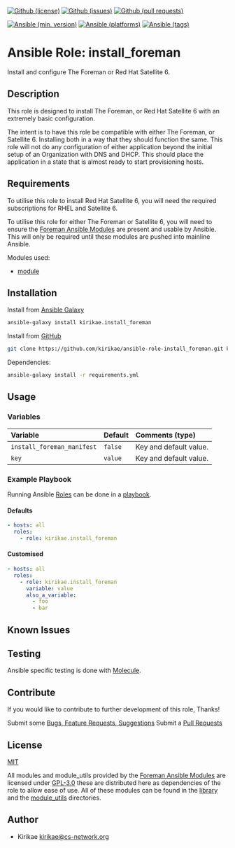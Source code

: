 <!-- GitHub Shields -->
[![Github (license)](https://img.shields.io/github/license/kirikae/ansible-role-install_foreman.svg)](https://github.com/kirikae/ansible-role-install_foreman/blob/master/LICENSE)
[![Github (issues)](https://img.shields.io/github/issues/kirikae/ansible-role-install_foreman.svg)](https://github.com/kirikae/ansible-role-install_foreman/issues)
[![Github (pull requests)](https://img.shields.io/github/issues-pr/kirikae/ansible-role-install_foreman.svg)](https://github.com/kirikae/ansible-role-install_foreman/pulls)
<!-- [![Built Status](https://travis-ci.org/kirikae/ansible-role-install_foreman.svg?branch-master)](https://travis-ci.org/kirikae/ansible-role-install_foreman) -->
<!-- Ansible Shields -->
[![Ansible (min. version)](https://img.shields.io/badge/dynamic/yaml.svg?label=Min.%20Ansible%20Version&url=https%3A%2F%2Fraw.githubusercontent.com%2Fkirikae%2Fansible-role-install_foreman%2Fmaster%2Fmeta%2Fmain.yml&query=%24.galaxy_info.min_ansible_version&colorB=black)](https://galaxy.ansible.com/while_true_do/install_foreman)
[![Ansible (platforms)](https://img.shields.io/badge/dynamic/yaml.svg?label=Supported%20OS&url=https%3A%2F%2Fraw.githubusercontent.com%2Fkirikae%2Fansible-role-install_foreman%2Fmaster%2Fmeta%2Fmain.yml&query=galaxy_info.platforms%5B*%5D.name&colorB=black)](https://galaxy.ansible.com/while_true_do/install_foreman)
[![Ansible (tags)](https://img.shields.io/badge/dynamic/yaml.svg?label=Galaxy%20Tags&url=https%3A%2F%2Fraw.githubusercontent.com%2Fkirikae%2Fansible-role-install_foreman%2Fmaster%2Fmeta%2Fmain.yml&query=%24.galaxy_info.galaxy_tags%5B*%5D&colorB=black)](https://galaxy.ansible.com/while_true_do/install_foreman)

# Ansible Role: install_foreman

Install and configure The Foreman or Red Hat Satellite 6.

## Description

This role is designed to install The Foreman, or Red Hat Satellite 6 with an extremely basic configuration.

The intent is to have this role be compatible with either The Foreman, or Satellite 6. Installing both in a way that they should function the same. This role will not do any configuration of either application beyond the initial setup of an Organization with DNS and DHCP. This should place the application in a state that is almost ready to start provisioning hosts.

## Requirements

To utilise this role to install Red Hat Satellite 6, you will need the required subscriptions for RHEL and Satellite 6.

To utilise this role for either The Foreman or Satellite 6, you will need to ensure the [Foreman Ansible Modules](https://github.com/theforeman/foreman-ansible-modules) are present and usable by Ansible. This will only be required until these modules are pushed into mainline Ansible.

Modules used:

* [module](link)

## Installation

<!-- TODO: Installation process to use this repository -->

Install from [Ansible Galaxy](https://galaxy.ansible.com/kirikae/install_foreman)
```bash
ansible-galaxy install kirikae.install_foreman
```

Install from [GitHub](https://github.com/kirikae/ansible-role-install_foreman)
```bash
git clone https://github.com/kirikae/ansible-role-install_foreman.git kirikae.install_foreman
```

Dependencies:
```bash
ansible-galaxy install -r requirements.yml
```

## Usage

<!-- TODO: How to use this repository -->

### Variables

| Variable      | Default     | Comments (type)         |
| :---          | :---        | :---                    |
| `install_foreman_manifest`         | `false`     | Key and default value.  |
| `key`         | `value`     | Key and default value.  |

### Example Playbook

Running Ansible [Roles](https://docs.ansible.com/ansible/latest/user_guide/playbooks_reuse_roles.html) can be done in a [playbook](https://docs.ansible.com/ansible/latest/user_guide/playbooks_intro.html).

#### Defaults

```yaml
- hosts: all
  roles:
    - role: kirikae.install_foreman
```

#### Customised

```yaml
- hosts: all
  roles:
    - role: kirikae.install_foreman
      variable: value
      also_a_variable:
        - foo
        - bar
```

## Known Issues

<!-- TODO: List any known issues -->

## Testing

Ansible specific testing is done with [Molecule](https://molecule.readthedocs.io/en/stable/).

## Contribute

If you would like to contribute to further development of this role, Thanks!

Submit some [Bugs, Feature Requests, Suggestions](https://github.com/kirikae/ansible-role-install_foreman/issues)
Submit a [Pull Requests](https://github.com/kirikae/ansible-role-install_foreman/pulls)

## License

[MIT](https://spdx.org/licenses/MIT.html)

All modules and module_utils provided by the [Foreman Ansible Modules](https://github.com/theforeman/foreman-ansible-modules) are licensed under [GPL-3.0](http://www.gnu.org/licenses/) these are distributed here as dependencies of the role to allow ease of use. All of these modules can be found in the [library](./library) and the [module_utils](./module_utils) directories.

## Author

* Kirikae <kirikae@cs-network.org>
